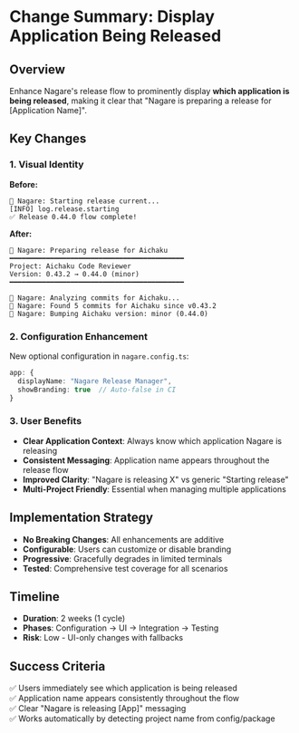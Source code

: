 # Change Summary: Display Application Being Released

## Overview

Enhance Nagare's release flow to prominently display **which application is being released**, making it clear
that "Nagare is preparing a release for [Application Name]".

## Key Changes

### 1. Visual Identity

**Before:**
```
🌊 Nagare: Starting release current...
[INFO] log.release.starting
✅ Release 0.44.0 flow complete!
```

**After:**
```
🌊 Nagare: Preparing release for Aichaku
━━━━━━━━━━━━━━━━━━━━━━━━━━━━━━━━━━━━━━━━━━━
Project: Aichaku Code Reviewer
Version: 0.43.2 → 0.44.0 (minor)
━━━━━━━━━━━━━━━━━━━━━━━━━━━━━━━━━━━━━━━━━━━

🌊 Nagare: Analyzing commits for Aichaku...
🌊 Nagare: Found 5 commits for Aichaku since v0.43.2
🌊 Nagare: Bumping Aichaku version: minor (0.44.0)
```

### 2. Configuration Enhancement

New optional configuration in `nagare.config.ts`:
```typescript
app: {
  displayName: "Nagare Release Manager",
  showBranding: true  // Auto-false in CI
}
```

### 3. User Benefits

- **Clear Application Context**: Always know which application Nagare is releasing
- **Consistent Messaging**: Application name appears throughout the release flow
- **Improved Clarity**: "Nagare is releasing X" vs generic "Starting release"
- **Multi-Project Friendly**: Essential when managing multiple applications

## Implementation Strategy

- **No Breaking Changes**: All enhancements are additive
- **Configurable**: Users can customize or disable branding
- **Progressive**: Gracefully degrades in limited terminals
- **Tested**: Comprehensive test coverage for all scenarios

## Timeline

- **Duration**: 2 weeks (1 cycle)
- **Phases**: Configuration → UI → Integration → Testing
- **Risk**: Low - UI-only changes with fallbacks

## Success Criteria

✅ Users immediately see which application is being released  
✅ Application name appears consistently throughout the flow  
✅ Clear "Nagare is releasing [App]" messaging  
✅ Works automatically by detecting project name from config/package

